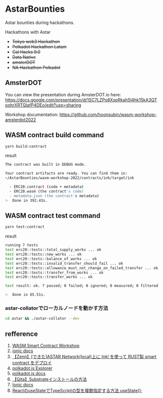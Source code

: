 # AstarBounties
Astar bounties during hackathons.

Hackathons with Astar
- <s>Tokyo web3 Hackathon</s>
- <s>Polkadot Hackathon Latam</s>
- <s>Cal Hacks 9.0</s>
- <s>Data Native</s>
- <s>amsterDOT</s>
- <s>NA Hackathon Polkadot</s>


## AmsterDOT
You can view the presentation during AmsterDOT.io here:
https://docs.google.com/presentation/d/1SC7LZPo8XspRkah5l4hk15kA3QToohrXRTQlafP4DEo/edit?usp=sharing

Workshop documentation:
https://github.com/hoonsubin/wasm-workshop-amsterdot2022

## WASM contract build command

```bash
yarn build:contract
```

result

```bash
The contract was built in DEBUG mode.

Your contract artifacts are ready. You can find them in:
~/AstarBounties/wasm-workshop-2022/contracts/ink/target/ink

  - ERC20.contract (code + metadata)
  - ERC20.wasm (the contract's code)
  - metadata.json (the contract's metadata)
✨  Done in 392.43s.
```

## WASM  contract test command

```bash
yarn test:contract
```

result

```bash
running 7 tests
test erc20::tests::total_supply_works ... ok
test erc20::tests::new_works ... ok
test erc20::tests::balance_of_works ... ok
test erc20::tests::invalid_transfer_should_fail ... ok
test erc20::tests::allowance_must_not_change_on_failed_transfer ... ok
test erc20::tests::transfer_from_works ... ok
test erc20::tests::transfer_works ... ok

test result: ok. 7 passed; 0 failed; 0 ignored; 0 measured; 0 filtered out; finished in 0.00s

✨  Done in 65.51s.
```

### astar-collatorでローカルノードを動かす方法

```bash
cd astar && ./astar-collator --dev
```

## refference

1. [WASM Smart Contract Workshop](https://github.com/hoonsubin/wasm-workshop-amsterdot2022)
2. [ionic docs](https://ionicframework.com/docs/components)
3. [【Zenn】[できた]ASTAR Network(local)上に Ink! を使って RUST製 smart contract をデプロイ](https://zenn.dev/polonity/articles/ddffad4663a04e)
4. [polkadot.js Explorer](https://polkadot.js.org/apps/#/explorer)
5. [polkadot.js docs](https://polkadot.js.org/docs/api/start/api.tx.subs)
6. [【Qita】Substrateインストールの方法](https://qiita.com/SotaWatanabe/items/f0c460bffa700b5a39de)
7. [Ionic docs](https://ionicframework.com/docs/ja/api/input)
8. [ReactのuseStateでTypeScriptの型を複数指定する方法 useState();](https://off.tokyo/blog/react-usestate-typescript/)